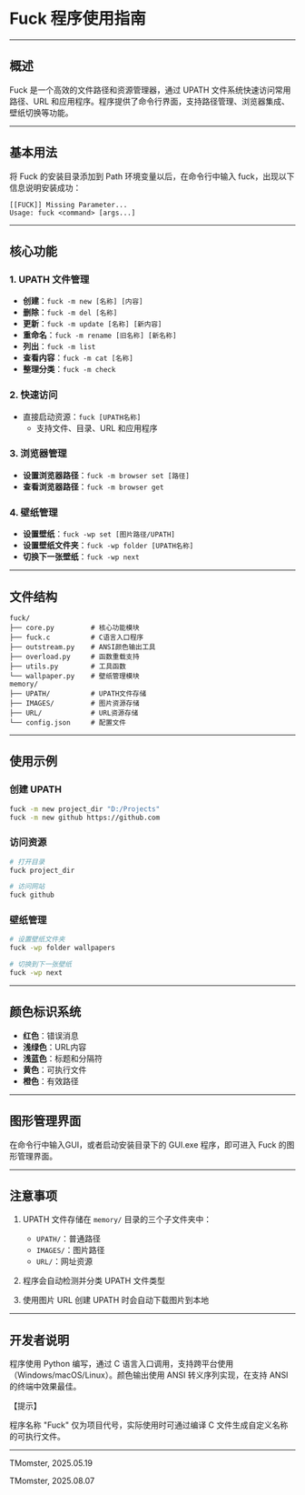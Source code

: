 # Fuck 程序使用指南

---

## 概述

Fuck 是一个高效的文件路径和资源管理器，通过 UPATH 文件系统快速访问常用路径、URL 和应用程序。程序提供了命令行界面，支持路径管理、浏览器集成、壁纸切换等功能。

---

## 基本用法

将 Fuck 的安装目录添加到 Path 环境变量以后，在命令行中输入 fuck，出现以下信息说明安装成功：

```
[[FUCK]] Missing Parameter...
Usage: fuck <command> [args...]
```

---

## 核心功能

### 1. UPATH 文件管理

- **创建**：`fuck -m new [名称] [内容]`
- **删除**：`fuck -m del [名称]`
- **更新**：`fuck -m update [名称] [新内容]`
- **重命名**：`fuck -m rename [旧名称] [新名称]`
- **列出**：`fuck -m list`
- **查看内容**：`fuck -m cat [名称]`
- **整理分类**：`fuck -m check`

### 2. 快速访问

- 直接启动资源：`fuck [UPATH名称]`
  - 支持文件、目录、URL 和应用程序

### 3. 浏览器管理

- **设置浏览器路径**：`fuck -m browser set [路径]`
- **查看浏览器路径**：`fuck -m browser get`

### 4. 壁纸管理

- **设置壁纸**：`fuck -wp set [图片路径/UPATH]`
- **设置壁纸文件夹**：`fuck -wp folder [UPATH名称]`
- **切换下一张壁纸**：`fuck -wp next`

---

## 文件结构

```
fuck/
├── core.py         # 核心功能模块
├── fuck.c          # C语言入口程序
├── outstream.py    # ANSI颜色输出工具
├── overload.py     # 函数重载支持
├── utils.py        # 工具函数
└── wallpaper.py    # 壁纸管理模块
memory/
├── UPATH/          # UPATH文件存储
├── IMAGES/         # 图片资源存储
├── URL/            # URL资源存储
└── config.json     # 配置文件
```

---

## 使用示例

### 创建 UPATH

```bash
fuck -m new project_dir "D:/Projects"
fuck -m new github https://github.com
```

### 访问资源

```bash
# 打开目录
fuck project_dir

# 访问网站
fuck github
```

### 壁纸管理

```bash
# 设置壁纸文件夹
fuck -wp folder wallpapers

# 切换到下一张壁纸
fuck -wp next
```

---

## 颜色标识系统

- **红色**：错误消息
- **浅绿色**：URL内容
- **浅蓝色**：标题和分隔符
- **黄色**：可执行文件
- **橙色**：有效路径

---

## 图形管理界面

在命令行中输入GUI，或者启动安装目录下的 GUI.exe 程序，即可进入 Fuck 的图形管理界面。

---

## 注意事项

1. UPATH 文件存储在 `memory/` 目录的三个子文件夹中：
   
   - `UPATH/`：普通路径
   - `IMAGES/`：图片路径
   - `URL/`：网址资源

2. 程序会自动检测并分类 UPATH 文件类型

3. 使用图片 URL 创建 UPATH 时会自动下载图片到本地

---

## 开发者说明

程序使用 Python 编写，通过 C 语言入口调用，支持跨平台使用（Windows/macOS/Linux）。颜色输出使用 ANSI 转义序列实现，在支持 ANSI 的终端中效果最佳。

【提示】

程序名称 "Fuck" 仅为项目代号，实际使用时可通过编译 C 文件生成自定义名称的可执行文件。

---

TMomster, 2025.05.19

TMomster, 2025.08.07
